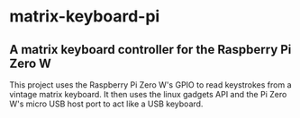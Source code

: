 # matrix-keyboard-pi
## A matrix keyboard controller for the Raspberry Pi Zero W
This project uses the Raspberry Pi Zero W's GPIO to read keystrokes from a vintage matrix keyboard.
It then uses the linux gadgets API and the Pi Zero W's micro USB host port to act like a USB keyboard.
